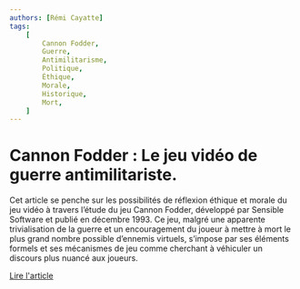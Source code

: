 ```yaml
---
authors: [Rémi Cayatte]
tags:
    [
        Cannon Fodder,
        Guerre,
        Antimilitarisme,
        Politique,
        Éthique,
        Morale,
        Historique,
        Mort,
    ]
---
```


# Cannon Fodder : Le jeu vidéo de guerre antimilitariste.

Cet article se penche sur les possibilités de réflexion éthique et morale du jeu vidéo à travers l’étude du jeu Cannon Fodder, développé par Sensible Software et publié en décembre 1993. Ce jeu, malgré une apparente trivialisation de la guerre et un encouragement du joueur à mettre à mort le plus grand nombre possible d’ennemis virtuels, s’impose par ses éléments formels et ses mécanismes de jeu comme cherchant à véhiculer un discours plus nuancé aux joueurs.

[Lire l'article](https://www.implications-philosophiques.org/cannon-fodder-le-jeu-video-de-guerre-antimilitariste/)
